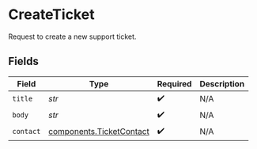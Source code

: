 # CreateTicket

Request to create a new support ticket.


## Fields

| Field                                                                | Type                                                                 | Required                                                             | Description                                                          |
| -------------------------------------------------------------------- | -------------------------------------------------------------------- | -------------------------------------------------------------------- | -------------------------------------------------------------------- |
| `title`                                                              | *str*                                                                | :heavy_check_mark:                                                   | N/A                                                                  |
| `body`                                                               | *str*                                                                | :heavy_check_mark:                                                   | N/A                                                                  |
| `contact`                                                            | [components.TicketContact](../../models/components/ticketcontact.md) | :heavy_check_mark:                                                   | N/A                                                                  |